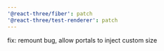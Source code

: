 ```yaml
---
'@react-three/fiber': patch
'@react-three/test-renderer': patch
---
```


fix: remount bug, allow portals to inject custom size
